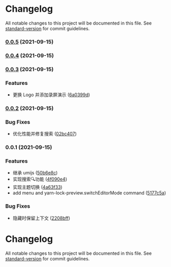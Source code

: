 # Changelog

All notable changes to this project will be documented in this file. See [standard-version](https://github.com/conventional-changelog/standard-version) for commit guidelines.

### [0.0.5](https://github.com/youngjuning/vscode-yarn-lock-preview/compare/v0.0.4...v0.0.5) (2021-09-15)

### [0.0.4](https://github.com/youngjuning/vscode-yarn-lock-preview/compare/v0.0.3...v0.0.4) (2021-09-15)

### [0.0.3](https://github.com/youngjuning/vscode-yarn-lock-preview/compare/v0.0.2...v0.0.3) (2021-09-15)


### Features

* 更换 Logo 并添加录屏演示 ([6a0399d](https://github.com/youngjuning/vscode-yarn-lock-preview/commit/6a0399dd31645d1006874e9acbb2c390574fafde))

### [0.0.2](https://github.com/youngjuning/vscode-yarn-lock-preview/compare/v0.0.1...v0.0.2) (2021-09-15)


### Bug Fixes

* 优化性能并修复搜索 ([02bc407](https://github.com/youngjuning/vscode-yarn-lock-preview/commit/02bc407929db04a9264e25f2066a0f1055b104c2))

### 0.0.1 (2021-09-15)


### Features

* 继承 umijs ([50b6e8c](https://github.com/youngjuning/vscode-yarn-lock-preview/commit/50b6e8ced24b535291040d91a67fbcd094ad2212))
* 实现搜索🔍功能 ([4f090e4](https://github.com/youngjuning/vscode-yarn-lock-preview/commit/4f090e4b5504ce8686bd5ed0a44f5e3135ab6e92))
* 实现主题切换 ([4a63f33](https://github.com/youngjuning/vscode-yarn-lock-preview/commit/4a63f33df5b8c4acea3cfaea653d8379354dda8f))
* add menu and yarn-lock-preview.switchEditorMode command ([5177c5a](https://github.com/youngjuning/vscode-yarn-lock-preview/commit/5177c5a4516391ad9a00f968bc1ce931eb7e9f51))


### Bug Fixes

* 隐藏时保留上下文 ([2208bff](https://github.com/youngjuning/vscode-yarn-lock-preview/commit/2208bff64cbe6aaa50c2fa279e87d80c641f35c3))

# Changelog

All notable changes to this project will be documented in this file. See [standard-version](https://github.com/conventional-changelog/standard-version) for commit guidelines.

